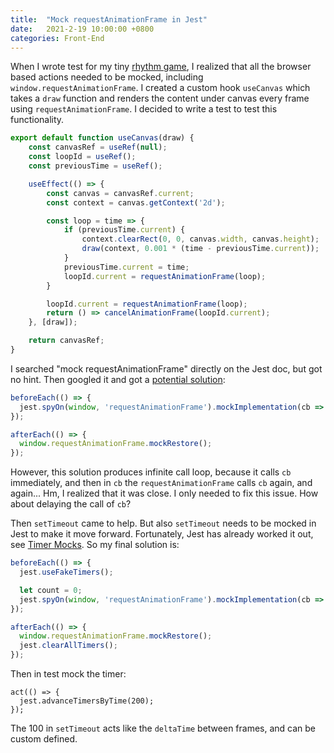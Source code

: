 ```yaml
---
title:  "Mock requestAnimationFrame in Jest"
date:   2021-2-19 10:00:00 +0800
categories: Front-End
---
```




When I wrote test for my tiny [rhythm game](https://imagicbell.github.io/front-end/2021/01/07/rythm-game.html), I realized that all the browser based actions needed to be mocked, including `window.requestAnimationFrame`. I created a custom hook `useCanvas` which takes a `draw` function and renders the content under canvas every frame using `requestAnimationFrame`. I decided to write a test to test this functionality.

```javascript
export default function useCanvas(draw) {
	const canvasRef = useRef(null);
	const loopId = useRef();
	const previousTime = useRef();

	useEffect(() => {
		const canvas = canvasRef.current;
		const context = canvas.getContext('2d');

		const loop = time => {
			if (previousTime.current) {
				context.clearRect(0, 0, canvas.width, canvas.height);
				draw(context, 0.001 * (time - previousTime.current));
			}
			previousTime.current = time;
			loopId.current = requestAnimationFrame(loop);
		}

		loopId.current = requestAnimationFrame(loop);
		return () => cancelAnimationFrame(loopId.current);
	}, [draw]);

	return canvasRef;
}
```

I searched "mock requestAnimationFrame" directly on the Jest doc, but got no hint. Then googled it and got a [potential solution](https://github.com/facebook/jest/issues/5147#issuecomment-353274996):

```javascript
beforeEach(() => {
  jest.spyOn(window, 'requestAnimationFrame').mockImplementation(cb => cb());
});

afterEach(() => {
  window.requestAnimationFrame.mockRestore();
});
```

However, this solution produces infinite call loop, because it calls `cb` immediately, and then in `cb` the `requestAnimationFrame` calls `cb` again, and again... Hm, I realized that it was close. I only needed to fix this issue. How about delaying the call of `cb`?

Then `setTimeout` came to help. But also `setTimeout` needs to be mocked in Jest to make it move forward. Fortunately, Jest has already worked it out, see [Timer Mocks](https://jestjs.io/docs/en/timer-mocks). So my final solution is:

```javascript
beforeEach(() => {
  jest.useFakeTimers();

  let count = 0;
  jest.spyOn(window, 'requestAnimationFrame').mockImplementation(cb => setTimeout(() => cb(100*(++count)), 100));
});

afterEach(() => {
  window.requestAnimationFrame.mockRestore();
  jest.clearAllTimers();
});
```

Then in test mock the timer:

```
act(() => {
  jest.advanceTimersByTime(200);
});
```

The $100$ in `setTimeout` acts like the `deltaTime` between frames, and can be custom defined. 